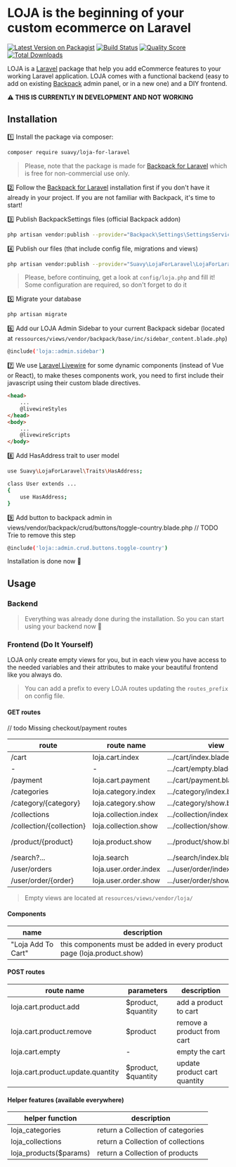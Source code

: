 # LOJA is the beginning of your custom ecommerce on Laravel

[![Latest Version on Packagist](https://img.shields.io/packagist/v/suavy/loja-for-laravel.svg?style=flat-square)](https://packagist.org/packages/suavy/loja-for-laravel)
[![Build Status](https://img.shields.io/travis/suavy/loja-for-laravel/master.svg?style=flat-square)](https://travis-ci.org/suavy/loja-for-laravel)
[![Quality Score](https://img.shields.io/scrutinizer/g/suavy/loja-for-laravel.svg?style=flat-square)](https://scrutinizer-ci.com/g/suavy/loja-for-laravel)
[![Total Downloads](https://img.shields.io/packagist/dt/suavy/loja-for-laravel.svg?style=flat-square)](https://packagist.org/packages/suavy/loja-for-laravel)

LOJA is a [Laravel](https://laravel.com/) package that help you add eCommerce features to your working Laravel application. LOJA comes with a functional backend (easy to add on existing [Backpack](https://backpackforlaravel.com/) admin panel, or in a new one) and a DIY frontend.

__:warning: THIS IS CURRENTLY IN DEVELOPMENT AND NOT WORKING__

## Installation

:one: Install the package via composer:

```bash
composer require suavy/loja-for-laravel
```

> Please, note that the package is made for [Backpack for Laravel](https://backpackforlaravel.com/) which is free for non-commercial use only.

:two: Follow the [Backpack for Laravel](https://backpackforlaravel.com/) installation first if you don't have it already in your project. If you are not familiar with Backpack, it's time to start!

:three: Publish BackpackSettings files (official Backpack addon)
```bash
php artisan vendor:publish --provider="Backpack\Settings\SettingsServiceProvider"
```

:four: Publish our files (that include config file, migrations and views)

```bash
php artisan vendor:publish --provider="Suavy\LojaForLaravel\LojaForLaravelServiceProvider"
```

> Please, before continuing, get a look at ``config/loja.php`` and fill it! Some configuration are required, so don't forget to do it 

:five: Migrate your database
```bash
php artisan migrate
```

:six: Add our LOJA Admin Sidebar to your current Backpack sidebar (located at ``ressources/views/vendor/backpack/base/inc/sidebar_content.blade.php``)
```bash
@include('loja::admin.sidebar')
```

<!--
Add LOJA Backpack routes ....
```bash
todo
```
-->

<!--
Add LOJA front routes to your web file (or custom) aka Front routes integration
```bash
...
```
-->

<!--
- Stripe configuration ? or already done in main config ?
-->
:seven: We use [Laravel Livewire]() for some dynamic components (instead of Vue or React), to make theses components work, you need to first include their javascript using their custom blade directives.
```html
<head>
    ...
    @livewireStyles
</head>
<body>
    ...
    @livewireScripts
</body>
```

:eight: Add HasAddress trait to user model
```bash
use Suavy\LojaForLaravel\Traits\HasAddress;

class User extends ...
{
    use HasAddress;
}
```
:nine: Add button to backpack admin in views/vendor/backpack/crud/buttons/toggle-country.blade.php // TODO Trie to remove this step
```bash
@include('loja::admin.crud.buttons.toggle-country')
```

Installation is done now :tada:  

## Usage

### Backend
> Everything was already done during the installation. So you can start using your backend now :rocket:

### Frontend (Do It Yourself)
LOJA only create empty views for you, but in each view you have access to the needed variables and their attributes to make your beautiful frontend like you always do.

> You can add a prefix to every LOJA routes updating the ``routes_prefix`` on config file.

#### GET routes

// todo Missing checkout/payment routes

| route | route name | view | variables |
|---|---|---|---|
| /cart | loja.cart.index | .../cart/index.blade.php | $cart |
| - | - | .../cart/empty.blade.php | |
| /payment | loja.cart.payment | .../cart/payment.blade.php | $cart |
| /categories | loja.category.index | .../category/index.blade.php |  $categories |
| /category/{category} | loja.category.show | .../category/show.blade.php |  $category |
| /collections | loja.collection.index | .../collection/index.blade.php | $collections |
| /collection/{collection} | loja.collection.show | .../collection/show.blade.php | $collection |
| /product/{product} | loja.product.show | .../product/show.blade.php | $product, $relatedProducts |
| /search?... | loja.search | .../search/index.blade.php | $products |
| /user/orders | loja.user.order.index | .../user/order/index.blade.php | $orders |
| /user/order/{order} | loja.user.order.show | .../user/order/show.blade.php | $order |

> Empty views are located at ``resources/views/vendor/loja/``

#### Components

| name | description |
|---|---|
| "Loja Add To Cart" | this components must be added in every product page (loja.product.show) |

#### POST routes

| route name | parameters | description |
|---|---|---|
| loja.cart.product.add | $product, $quantity | add a product to cart |
| loja.cart.product.remove | $product | remove a product from cart |
| loja.cart.empty | - | empty the cart |
| loja.cart.product.update.quantity | $product, $quantity | update product cart quantity |

#### Helper features (available everywhere)

| helper function | description |
|---|---|
| loja_categories | return a Collection of categories |
| loja_collections | return a Collection of collections |
| loja_products($params) | return a Collection of products |
